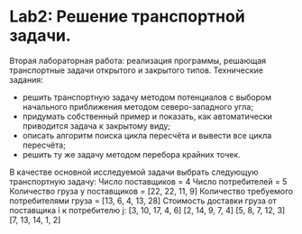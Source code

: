 # Lab2: Решение транспортной задачи.
Вторая лабораторная работа: реализация программы, решающая транспортные задачи открытого и закрытого типов.
Технические задания:
- решить транспортную задачу методом потенциалов с выбором начального приближения методом северо-западного угла;
- придумать собственный пример и показать, как автоматически приводится задача к закрытому виду;
- описать алгоритм поиска цикла пересчёта и вывести все цикла пересчёта;
- решить ту же задачу методом перебора крайних точек.

В качестве основной исследуемой задачи выбрать следующую транспортную задачу:
Число поставщиков = 4
Число потребителей = 5
Количество груза у поставщиков = [22, 22, 11, 9]
Количество требуемого потребителями груза = [13, 6, 4, 13, 28]
Стоимость доставки груза от поставщика i к потребителю j: 
[3, 10, 17,  4, 6]
[2, 14,  9,  7, 4]
[5,  8,  7, 12, 3]
[7, 13, 14,  1, 2]
